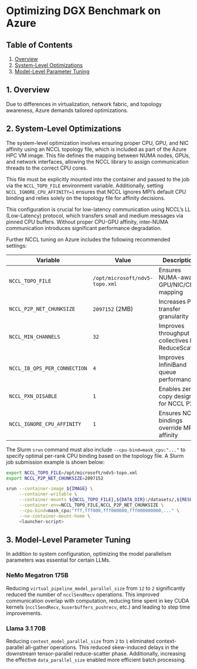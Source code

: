 # Optimizing DGX Benchmark on Azure

## Table of Contents

1. [Overview](#1-overview)
2. [System-Level Optimizations](#2-system-level-optimizations)
3. [Model-Level Parameter Tuning](#3-model-level-parameter-tuning)

## 1. Overview

Due to differences in virtualization, network fabric, and topology awareness, Azure demands tailored optimizations.

## 2. System-Level Optimizations

The system-level optimization involves ensuring proper CPU, GPU, and NIC affinity using an NCCL topology file, which is included as part of the Azure HPC VM image. This file defines the mapping between NUMA nodes, GPUs, and network interfaces, allowing the NCCL library to assign communication threads to the correct CPU cores.

This file must be explicitly mounted into the container and passed to the job via the `NCCL_TOPO_FILE` environment variable. Additionally, setting `NCCL_IGNORE_CPU_AFFINITY=1` ensures that NCCL ignores MPI’s default CPU binding and relies solely on the topology file for affinity decisions.

This configuration is crucial for low-latency communication using NCCL’s LL (Low-Latency) protocol, which transfers small and medium messages via pinned CPU buffers. Without proper CPU-GPU affinity, inter-NUMA communication introduces significant performance degradation.

Further NCCL tuning on Azure includes the following recommended settings:

| Variable                     | Value                          | Description                                            |
| ---------------------------- | ------------------------------ | ------------------------------------------------------ |
| `NCCL_TOPO_FILE`             | `/opt/microsoft/ndv5-topo.xml` | Ensures NUMA-aware GPU/NIC/CPU mapping                 |
| `NCCL_P2P_NET_CHUNKSIZE`     | `2097152` (2MB)                | Increases P2P transfer granularity                     |
| `NCCL_MIN_CHANNELS`          | `32`                           | Improves throughput for collectives like ReduceScatter |
| `NCCL_IB_QPS_PER_CONNECTION` | `4`                            | Improves InfiniBand queue performance                  |
| `NCCL_PXN_DISABLE`           | `1`                            | Enables zero-copy design for NCCL P2P                  |
| `NCCL_IGNORE_CPU_AFFINITY`   | `1`                            | Ensures NCCL bindings override MPI-affinity            |

The Slurm `srun` command must also include `--cpu-bind=mask_cpu:"..."` to specify optimal per-rank CPU binding based on the topology file. A Slurm job submission example is shown below:

```bash
export NCCL_TOPO_FILE=/opt/microsoft/ndv5-topo.xml
export NCCL_P2P_NET_CHUNKSIZE=2097152

srun --container-image ${IMAGE} \
     --container-writable \
     --container-mounts ${NCCL_TOPO_FILE},${DATA_DIR}:/datasets/,${RESULT_DIR},$INDEX_MAPPING_DIR,${STAGE_PATH}/cfg:/cfg/ \
     --container-env=NCCL_TOPO_FILE,NCCL_P2P_NET_CHUNKSIZE \
     --cpu-bind=mask_cpu:"fff,fff000,fff000000,fff000000000,..." \
     --no-container-mount-home \
     <launcher-script>
```

## 3. Model-Level Parameter Tuning

In addition to system configuration, optimizing the model parallelism parameters was essential for certain LLMs.

### NeMo Megatron 175B

Reducing `virtual_pipeline_model_parallel_size` from `12` to `2` significantly reduced the number of `ncclSendRecv` operations. This improved communication overlap with computation, reducing time spent in key CUDA kernels (`ncclSendRecv`, `kuserbuffers_pushrecv`, etc.) and leading to step time improvements.

### Llama 3.1 70B

Reducing `context_model_parallel_size` from `2` to `1` eliminated context-parallel all-gather operations. This reduced skew-induced delays in the downstream tensor-parallel reduce-scatter phase. Additionally, increasing the effective `data_parallel_size` enabled more efficient batch processing.
